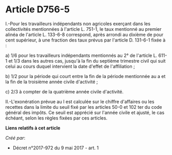 # Article D756-5

I.-Pour les travailleurs indépendants non agricoles exerçant dans les collectivités mentionnées à l'article L. 751-1, le taux
mentionné au premier alinéa de l'article L. 133-6-8 correspond, après arrondi au dixième de pour cent supérieur, à une
fraction des taux prévus par l'article D. 131-6-1 fixée à :

a) 1/6 pour les travailleurs indépendants mentionnés au 2° de l'article L. 611-1 et 1/3 dans les autres cas, jusqu'à la fin
du septième trimestre civil qui suit celui au cours duquel intervient la date d'effet de l'affiliation ;

b) 1/2 pour la période qui court entre la fin de la période mentionnée au a et la fin de la troisième année civile
d'activité ;

c) 2/3 à compter de la quatrième année civile d'activité.

II.-L'exonération prévue au I est calculée sur le chiffre d'affaires ou les recettes dans la limite du seuil fixé par les
articles 50-0 et 102 ter du code général des impôts. Ce seuil est apprécié sur l'année civile et ajusté, le cas échéant,
selon les règles fixées par ces articles.

**Liens relatifs à cet article**

_Créé par_:

  - Décret n°2017-972 du 9 mai 2017 - art. 1
